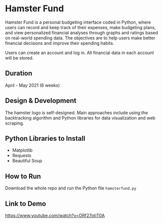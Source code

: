 # Hamster Fund
Hamster Fund is a personal budgeting interface coded in Python, where users can record and keep track of their expenses, make budgeting plans, and view personalized financial analyses through graphs and ratings based on real-world spending data. The objectives are to help users make better financial decisions and improve their spending habits.

Users can create an account and log in. All financial data in each account will be stored.

## Duration
April - May 2021 (6 weeks)


## Design & Development
The hamster logo is self-designed.
Main approaches include using the backtracking algorithm and Python libraries for data visualization and web scraping.


## Python Libraries to Install
- Matplotlib
- Requests
- Beautiful Soup


## How to Run
Download the whole repo and run the Python file `hamsterfund.py`


## Link to Demo
https://www.youtube.com/watch?v=ORf27otiT0A

